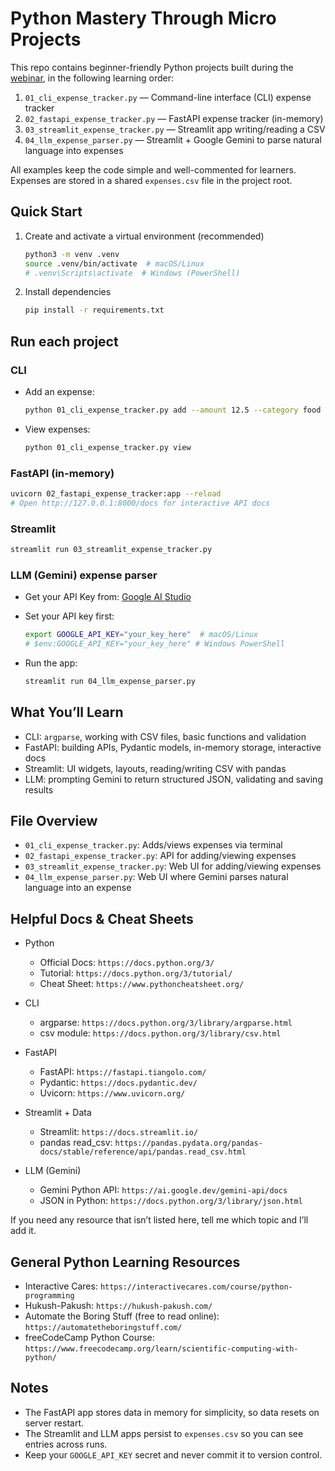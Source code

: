 # Python Mastery Through Micro Projects

This repo contains beginner-friendly Python projects built during the [webinar](https://interactivecares.com/events/micro-projects-python-mastery), in the following learning order:

1. `01_cli_expense_tracker.py` — Command-line interface (CLI) expense tracker
2. `02_fastapi_expense_tracker.py` — FastAPI expense tracker (in-memory)
3. `03_streamlit_expense_tracker.py` — Streamlit app writing/reading a CSV
4. `04_llm_expense_parser.py` — Streamlit + Google Gemini to parse natural language into expenses

All examples keep the code simple and well-commented for learners. Expenses are stored in a shared `expenses.csv` file in the project root.

## Quick Start

1. Create and activate a virtual environment (recommended)

   ```bash
   python3 -m venv .venv
   source .venv/bin/activate  # macOS/Linux
   # .venv\Scripts\activate  # Windows (PowerShell)
   ```

2. Install dependencies

   ```bash
   pip install -r requirements.txt
   ```

## Run each project

### CLI

- Add an expense:

  ```bash
  python 01_cli_expense_tracker.py add --amount 12.5 --category food --note "Lunch"
  ```

- View expenses:

  ```bash
  python 01_cli_expense_tracker.py view
  ```

### FastAPI (in-memory)

```bash
uvicorn 02_fastapi_expense_tracker:app --reload
# Open http://127.0.0.1:8000/docs for interactive API docs
```

### Streamlit

```bash
streamlit run 03_streamlit_expense_tracker.py
```

### LLM (Gemini) expense parser

- Get your API Key from: [Google AI Studio](https://aistudio.google.com/)
- Set your API key first:

  ```bash
  export GOOGLE_API_KEY="your_key_here"  # macOS/Linux
  # $env:GOOGLE_API_KEY="your_key_here" # Windows PowerShell
  ```

- Run the app:

  ```bash
  streamlit run 04_llm_expense_parser.py
  ```

## What You’ll Learn

- CLI: `argparse`, working with CSV files, basic functions and validation
- FastAPI: building APIs, Pydantic models, in-memory storage, interactive docs
- Streamlit: UI widgets, layouts, reading/writing CSV with pandas
- LLM: prompting Gemini to return structured JSON, validating and saving results

## File Overview

- `01_cli_expense_tracker.py`: Adds/views expenses via terminal
- `02_fastapi_expense_tracker.py`: API for adding/viewing expenses
- `03_streamlit_expense_tracker.py`: Web UI for adding/viewing expenses
- `04_llm_expense_parser.py`: Web UI where Gemini parses natural language into an expense

## Helpful Docs & Cheat Sheets

- Python

  - Official Docs: `https://docs.python.org/3/`
  - Tutorial: `https://docs.python.org/3/tutorial/`
  - Cheat Sheet: `https://www.pythoncheatsheet.org/`

- CLI

  - argparse: `https://docs.python.org/3/library/argparse.html`
  - csv module: `https://docs.python.org/3/library/csv.html`

- FastAPI

  - FastAPI: `https://fastapi.tiangolo.com/`
  - Pydantic: `https://docs.pydantic.dev/`
  - Uvicorn: `https://www.uvicorn.org/`

- Streamlit + Data

  - Streamlit: `https://docs.streamlit.io/`
  - pandas read_csv: `https://pandas.pydata.org/pandas-docs/stable/reference/api/pandas.read_csv.html`

- LLM (Gemini)
  - Gemini Python API: `https://ai.google.dev/gemini-api/docs`
  - JSON in Python: `https://docs.python.org/3/library/json.html`

If you need any resource that isn’t listed here, tell me which topic and I’ll add it.

## General Python Learning Resources

- Interactive Cares: `https://interactivecares.com/course/python-programming`
- Hukush-Pakush: `https://hukush-pakush.com/`
- Automate the Boring Stuff (free to read online): `https://automatetheboringstuff.com/`
- freeCodeCamp Python Course: `https://www.freecodecamp.org/learn/scientific-computing-with-python/`

## Notes

- The FastAPI app stores data in memory for simplicity, so data resets on server restart.
- The Streamlit and LLM apps persist to `expenses.csv` so you can see entries across runs.
- Keep your `GOOGLE_API_KEY` secret and never commit it to version control.

